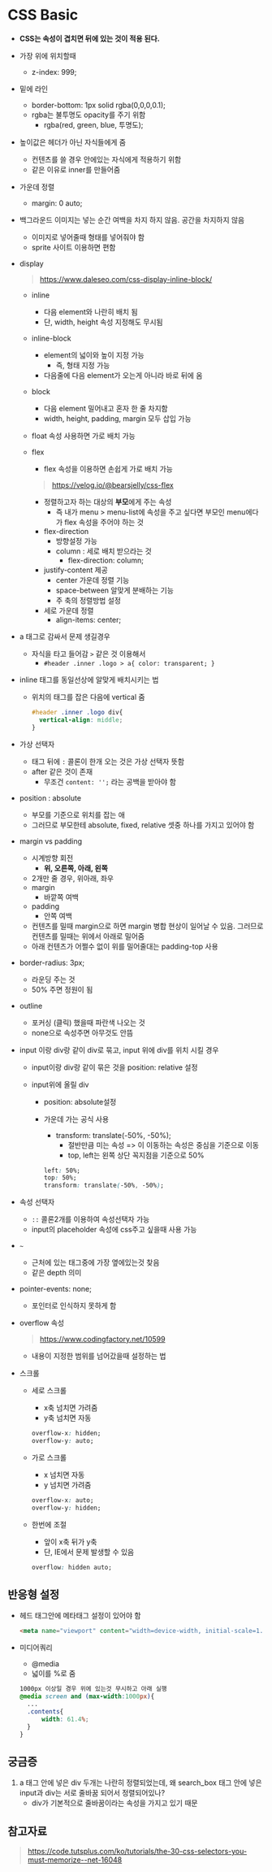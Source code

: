 # CSS Basic

- **CSS는 속성이 겹치면 뒤에 있는 것이 적용 된다.**
- 가장 위에 위치할때
  
  - z-index: 999;
- 밑에 라인
  - border-bottom: 1px solid rgba(0,0,0,0.1);
  - rgba는 불투명도 opacity를 주기 위함
    - rgba(red, green, blue, 투명도);
- 높이값은 헤더가 아닌 자식들에게 줌
  - 컨텐츠를 쓸 경우 안에있는 자식에게 적용하기 위함
  - 같은 이유로 inner를 만들어줌
- 가운데 정렬
  
  - margin: 0 auto;
- 백그라운드 이미지는 넣는 순간 여백을 차지 하지 않음. 공간을 차지하지 않음
  - 이미지로 넣어줄때 형태를 넣어줘야 함
  - sprite 사이트 이용하면 편함

- display

  > https://www.daleseo.com/css-display-inline-block/

  - inline
    - 다음 element와 나란히 배치 됨
    - 단, width, height 속성 지정해도 무시됨

  - inline-block
    - element의 넓이와 높이 지정 가능
      - 즉, 형태 지정 가능
    - 다음줄에 다음 element가 오는게 아니라 바로 뒤에 옴
    
  - block
    - 다음 element 밀어내고 혼자 한 줄 차지함
    - width, height, padding, margin 모두 삽입 가능
    
  - float 속성 사용하면 가로 배치 가능

  - flex

    - flex 속성을 이용하면 손쉽게 가로 배치 가능

    > https://velog.io/@bearsjelly/css-flex

    - 정렬하고자 하는 대상의 **부모**에게 주는 속성
      - 즉 내가 menu > menu-list에 속성을 주고 싶다면 부모인 menu에다가 flex 속성을 주어야 하는 것
    - flex-direction
      - 방향설정 가능
      - column : 세로 배치 받으라는 것
        - flex-direction: column;
    - justify-content 제공
      - center 가운데 정렬 기능
      - space-between 알맞게 분배하는 기능
      - 주 축의 정렬방법 설정
    - 세로 가운데 정렬
      - align-items: center;

- a 태그로 감싸서 문제 생길경우

  - 자식을 타고 들어감 `>` 같은 것 이용해서
    - `#header .inner .logo > a{ color: transparent; }`

- inline 태그를 동일선상에 알맞게 배치시키는 법

  - 위치의 태그를 잡은 다음에 vertical 줌

    ```css
    #header .inner .logo div{
      vertical-align: middle;
    }
    ```

- 가상 선택자
  - 태그 뒤에 `:` 콜론이 한개 오는 것은 가상 선택자 뜻함
  - after 같은 것이 존재
    - 무조건 `content: '';` 라는 공백을 받아야 함
- position : absolute
  - 부모를 기준으로 위치를 잡는 애
  - 그러므로 부모한테 absolute, fixed, relative 셋중 하나를 가지고 있어야 함

- margin vs padding
  - 시계방향 회전
    - **위, 오른쪽, 아래, 왼쪽**
  - 2개만 줄 경우, 위아래, 좌우
  - margin
    - 바깥쪽 여백
  - padding
    - 안쪽 여백
  - 컨텐츠를 밀때 margin으로 하면 margin 병합 현상이 일어날 수 있음. 그러므로 컨텐츠를 밀때는 위에서 아래로 밀어줌
  - 아래 컨텐츠가 어쩔수 없이 위를 밀어줄대는 padding-top 사용 
- border-radius: 3px;
  - 라운딩 주는 것
  - 50% 주면 정원이 됨
- outline
  - 포커싱 (클릭) 했을때 파란색 나오는 것
  - none으로 속성주면 아무것도 안뜸

- input 이랑 div랑 같이 div로 묶고, input 위에 div를 위치 시킬 경우

  - input이랑 div랑 같이 묶은 것을 position: relative 설정

  - input위에 올릴 div

    - position: absolute설정

    - 가운데 가는 공식 사용

      - transform: translate(-50%, -50%);
        - 절반만큼 미는 속성 => 이 이동하는 속성은 중심을 기준으로 이동
        - top, left는 왼쪽 상단 꼭지점을 기준으로 50%

      ```css
      left: 50%;
      top: 50%;
      transform: translate(-50%, -50%);
      ```

- 속성 선택자

  - `::` 콜론2개를 이용하여 속성선택자 가능
  - input의 placeholder 속성에 css주고 싶을때 사용 가능

- `~`

  - 근처에 있는 태그중에 가장 옆에있는것 찾음
  - 같은 depth 의미

- pointer-events: none;

  - 포인터로 인식하지 못하게 함

- overflow 속성

  > https://www.codingfactory.net/10599

  - 내용이 지정한 범위를 넘어갔을때 설정하는 법

- 스크롤

  - 세로 스크롤

    - x축 넘치면 가려줌
    - y축 넘치면 자동

    ```css
    overflow-x: hidden;
    overflow-y: auto;
    ```

  - 가로 스크롤

    - x 넘치면 자동
    - y 넘치면 가려줌

    ```css
    overflow-x: auto;
    overflow-y: hidden;
    ```

  - 한번에 조절

    - 앞이 x축 뒤가 y축
    - 단, IE에서 문제 발생할 수 있음

    ```css
    overflow: hidden auto;
    ```

## 반응형 설정

- 헤드 태그안에 메타태그 설정이 있어야 함

  ```html
  <meta name="viewport" content="width=device-width, initial-scale=1.0, maximum-scale=1.0, minimum-scale=1.0">
  ```

- 미디어쿼리

  - @media
  - 넓이를 %로 줌

  ```css
  1000px 이상일 경우 위에 있는것 무시하고 아래 실행
  @media screen and (max-width:1000px){
    ...
    .contents{
        width: 61.4%;
    }
  }
  ```

  



## 궁금증

1. a 태그 안에 넣은 div 두개는 나란히 정렬되었는데, 왜 search_box 태그 안에 넣은 input과 div는 서로 줄바꿈 되어서 정렬되어있나?
   - div가 기본적으로 줄바꿈이라는 속성을 가지고 있기 때문



## 참고자료

> https://code.tutsplus.com/ko/tutorials/the-30-css-selectors-you-must-memorize--net-16048